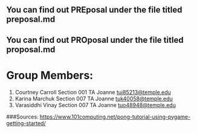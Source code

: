 ## You can find out PREposal under the file titled preposal.md
## You can find out PROposal under the file titled proposal.md
# Group Members: 
1. Courtney Carroll Section 001 TA Joanne tuj85213@temple.edu 
2. Karina Marchuk Section 007 TA Joanne tuk40058@temple.edu  
3. Varasiddhi Vinay Section 007 TA Joanne tuo48948@temple.edu

###Sources: https://www.101computing.net/pong-tutorial-using-pygame-getting-started/
